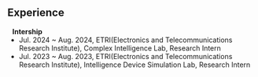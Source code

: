 ## Experience

<h4 style="margin:0 10px 0;">Intership</h4>

<ul style="margin:0 0 5px;">
  <li><autocolor>Jul. 2024 ~ Aug. 2024, ETRI(Electronics and Telecommunications Research Institute), Complex Intelligence Lab, Research Intern</autocolor></a></li>
  <li><autocolor>Jul. 2023 ~ Aug. 2023, ETRI(Electronics and Telecommunications Research Institute), Intelligence Device Simulation Lab, Research Intern</autocolor></a></li>
</ul>